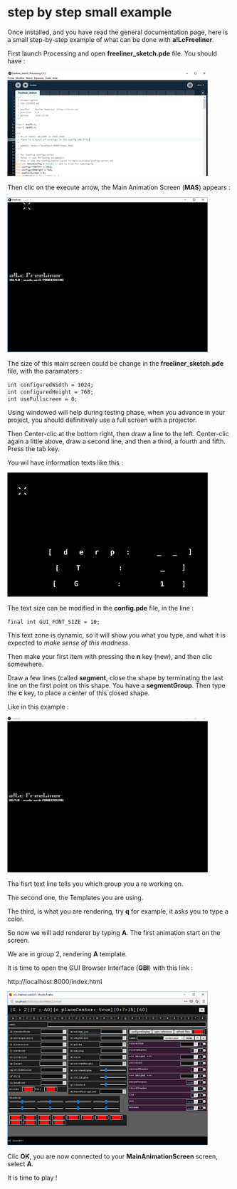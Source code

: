 # step by step small example #

Once installed, and you have read the general documentation page, here is a small step-by-step example of what can be done with **a!LcFreeliner**.

First launch Processing and open **freeliner_sketch.pde** file.
You should have :

![](img/freeliner-processing-1.PNG)

Then clic on the execute arrow, the Main Animation Screen (**MAS**) appears :

![](img/freeliner-main-screen-1.PNG)

The size of this main screen could be change in the **freeliner_sketch.pde** file, with the paramaters :

    int configuredWidth = 1024;
    int configuredHeight = 768;
    int useFullscreen = 0;

Using windowed will help during testing phase, when you advance in your project, you should definitively use a full screen with a projector.

Then Center-clic at the bottom right, then draw a line to the left.
Center-clic again a little above, draw a second line, and then a third, a fourth and fifth.
Press the tab key.

You wil have information texts like this :

![](img/freeliner-main-screen-2.PNG)

The text size can be modified in the **config.pde** file, in the line :

    final int GUI_FONT_SIZE = 10;

This text zone is dynamic, so it will show you what you type, and what it is expected to *make sense of this madness*.

Then make your first item with pressing the **n** key (new), and then clic somewhere.

Draw a few lines (called **segment**, close the shape by terminating the last line on the first point on this shape.
You have a **segmentGroup**. Then type the **c** key, to place a center of this closed shape.

Like in this example :

<img src="img/freeliner1.gif" width="450" height="350" />

The fisrt text line tells you which group you a re working on.

The second one, the Templates you are using.

The third, is what you are rendering, try **q** for example, it asks you to type a color.

So now we will add renderer by typing **A**. The first animation start on the screen.

We are in group 2, rendering **A** template.

It is time to open the GUI Browser Interface (**GBI**) with this link :

http://localhost:8000/index.html

![](img/Freeliner-web-GUI.png)

Clic **OK**, you are now connected to your **MainAnimationScreen** screen, select **A**.

It is time to play !
